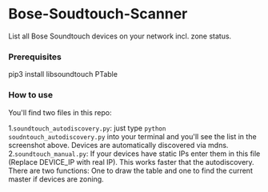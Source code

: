 # Bose-Soudtouch-Scanner
List all Bose Soundtouch devices on your network incl. zone status.

### Prerequisites
pip3 install libsoundtouch PTable

### How to use
You'll find two files in this repo:  

1.`soundtouch_autodiscovery.py`: just type `python soudntouch_autodiscovery.py` into your terminal and you'll see the list in the screenshot above. Devices are automatically discovered via mdns.  
2.`soundtouch_manual.py`: If your devices have static IPs enter them in this file (Replace DEVICE_IP with real IP). This works faster that the autodiscovery. There are two functions: One to draw the table and one to find the current master if devices are zoning.
